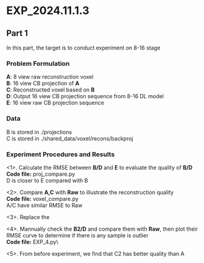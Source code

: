 # EXP_2024.11.1.3
## Part 1 
In this part, the target is to conduct experiment on 8-16 stage
### Problem Formulation
**A**: 8 view raw reconstruction voxel\
**B**: 16 view CB projection of **A**\
**C**: Reconstructed voxel based on **B**\
**D**: Output 16 view CB projection sequence from 8-16 DL model\
**E**: 16 view raw CB projection sequence
### Data 
B is stored in ./projections\
C is stored in ./shared_data/voxel/recons/backproj
### Experiment Procedures and Results 
<1>. Calculate the RMSE between **B/D** and **E** to evaluate the quality of **B/D**\
**Code file:** proj_compare.py\
D is closer to E compared with B

<2>. Compare **A,C** with **Raw** to illustrate the reconstruction quality\
**Code file:** voxel_compare.py\
A/C have similar RMSE to Raw

<3>. Replace the 

<4>. Mannually check the **B2/D** and compare them with **Raw**, then plot their RMSE curve to determine if there is any sample is outlier\
**Code file:** EXP_4.py\

<5>. From before experiment, we find that C2 has better quality than A
